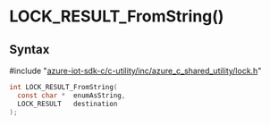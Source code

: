 # LOCK_RESULT_FromString()

## Syntax

\#include "[azure-iot-sdk-c/c-utility/inc/azure_c_shared_utility/lock.h](../iot-c-ref-lock-h.md)"  
```C
int LOCK_RESULT_FromString(
  const char *  enumAsString,
  LOCK_RESULT   destination
);
```

